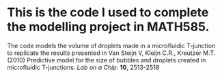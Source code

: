 # This is the code I used to complete the modelling project in MATH585.
The code models the volume of droplets made in a microfluidic T-junction to replicate the results presented in Van Steijn V, Kleijn C.R., Kreutzer M.T. (2010) Predictive model for the size of bubbles and droplets created in microfluidic T-junctions. *Lab on a Chip.* **10**, 2513-2518

